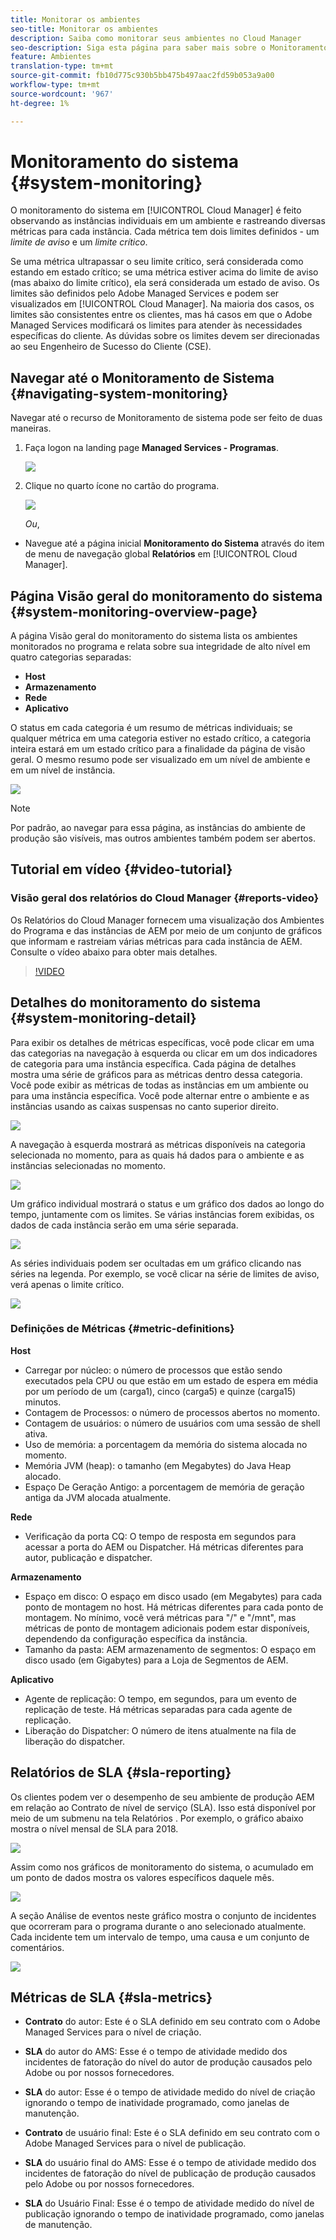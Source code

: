 ```yaml
---
title: Monitorar os ambientes
seo-title: Monitorar os ambientes
description: Saiba como monitorar seus ambientes no Cloud Manager
seo-description: Siga esta página para saber mais sobre o Monitoramento de sistema no Cloud Manager, que é feito observando as instâncias individuais em um ambiente e rastreando diversas métricas para cada instância.
feature: Ambientes
translation-type: tm+mt
source-git-commit: fb10d775c930b5bb475b497aac2fd59b053a9a00
workflow-type: tm+mt
source-wordcount: '967'
ht-degree: 1%

---
```



# Monitoramento do sistema {#system-monitoring}

O monitoramento do sistema em [!UICONTROL Cloud Manager] é feito observando as instâncias individuais em um ambiente e rastreando diversas métricas para cada instância. Cada métrica tem dois limites definidos - um *limite de aviso* e um *limite crítico*.

Se uma métrica ultrapassar o seu limite crítico, será considerada como estando em estado crítico; se uma métrica estiver acima do limite de aviso (mas abaixo do limite crítico), ela será considerada um estado de aviso. Os limites são definidos pelo Adobe Managed Services e podem ser visualizados em [!UICONTROL Cloud Manager]. Na maioria dos casos, os limites são consistentes entre os clientes, mas há casos em que o Adobe Managed Services modificará os limites para atender às necessidades específicas do cliente. As dúvidas sobre os limites devem ser direcionadas ao seu Engenheiro de Sucesso do Cliente (CSE).

## Navegar até o Monitoramento de Sistema {#navigating-system-monitoring}

Navegar até o recurso de Monitoramento de sistema pode ser feito de duas maneiras.

1. Faça logon na landing page **Managed Services - Programas**.

   ![](assets/ProgramLanding.png)

1. Clique no quarto ícone no cartão do programa.

   ![](assets/first-timea1.png)

   *Ou*,

* Navegue até a página inicial **Monitoramento do Sistema** através do item de menu de navegação global **Relatórios** em [!UICONTROL Cloud Manager].


## Página Visão geral do monitoramento do sistema {#system-monitoring-overview-page}

A página Visão geral do monitoramento do sistema lista os ambientes monitorados no programa e relata sobre sua integridade de alto nível em quatro categorias separadas:

* **Host**
* **Armazenamento**
* **Rede**
* **Aplicativo**

O status em cada categoria é um resumo de métricas individuais; se qualquer métrica em uma categoria estiver no estado crítico, a categoria inteira estará em um estado crítico para a finalidade da página de visão geral. O mesmo resumo pode ser visualizado em um nível de ambiente e em um nível de instância.

![](assets/System-Monitoring-Reports.png)

>[!NOTE]
>
>Por padrão, ao navegar para essa página, as instâncias do ambiente de produção são visíveis, mas outros ambientes também podem ser abertos.

## Tutorial em vídeo {#video-tutorial}

### Visão geral dos relatórios do Cloud Manager {#reports-video}

Os Relatórios do Cloud Manager fornecem uma visualização dos Ambientes do Programa e das instâncias de AEM por meio de um conjunto de gráficos que informam e rastreiam várias métricas para cada instância de AEM.
Consulte o vídeo abaixo para obter mais detalhes.

>[!VIDEO](https://video.tv.adobe.com/v/26315/)

## Detalhes do monitoramento do sistema {#system-monitoring-detail}

Para exibir os detalhes de métricas específicas, você pode clicar em uma das categorias na navegação à esquerda ou clicar em um dos indicadores de categoria para uma instância específica. Cada página de detalhes mostra uma série de gráficos para as métricas dentro dessa categoria. Você pode exibir as métricas de todas as instâncias em um ambiente ou para uma instância específica. Você pode alternar entre o ambiente e as instâncias usando as caixas suspensas no canto superior direito.

![](assets/System_Monitoring1.png)

A navegação à esquerda mostrará as métricas disponíveis na categoria selecionada no momento, para as quais há dados para o ambiente e as instâncias selecionadas no momento.

![](assets/System_Monitoring2.png)

Um gráfico individual mostrará o status e um gráfico dos dados ao longo do tempo, juntamente com os limites. Se várias instâncias forem exibidas, os dados de cada instância serão em uma série separada.

![](assets/Monitoring_Graphs1.png)

As séries individuais podem ser ocultadas em um gráfico clicando nas séries na legenda.
Por exemplo, se você clicar na série de limites de aviso, verá apenas o limite crítico.

![](assets/Monitoring_Graphs2.png)

### Definições de Métricas {#metric-definitions}

**Host**

* Carregar por núcleo: o número de processos que estão sendo executados pela CPU ou que estão em um estado de espera em média por um período de um (carga1), cinco (carga5) e quinze (carga15) minutos.
* Contagem de Processos: o número de processos abertos no momento.
* Contagem de usuários: o número de usuários com uma sessão de shell ativa.
* Uso de memória: a porcentagem da memória do sistema alocada no momento.
* Memória JVM (heap): o tamanho (em Megabytes) do Java Heap alocado.
* Espaço De Geração Antigo: a porcentagem de memória de geração antiga da JVM alocada atualmente.

**Rede**

* Verificação da porta CQ: O tempo de resposta em segundos para acessar a porta do AEM ou Dispatcher. Há métricas diferentes para autor, publicação e dispatcher.

**Armazenamento**

* Espaço em disco: O espaço em disco usado (em Megabytes) para cada ponto de montagem no host. Há métricas diferentes para cada ponto de montagem. No mínimo, você verá métricas para &quot;/&quot; e &quot;/mnt&quot;, mas métricas de ponto de montagem adicionais podem estar disponíveis, dependendo da configuração específica da instância.
* Tamanho da pasta: AEM armazenamento de segmentos: O espaço em disco usado (em Gigabytes) para a Loja de Segmentos de AEM.

**Aplicativo**

* Agente de replicação: O tempo, em segundos, para um evento de replicação de teste. Há métricas separadas para cada agente de replicação.
* Liberação do Dispatcher: O número de itens atualmente na fila de liberação do dispatcher.

## Relatórios de SLA {#sla-reporting}

Os clientes podem ver o desempenho de seu ambiente de produção AEM em relação ao Contrato de nível de serviço (SLA). Isso está disponível por meio de um submenu na tela Relatórios .
Por exemplo, o gráfico abaixo mostra o nível mensal de SLA para 2018.

![](assets/SLA-Reports-one.png)

Assim como nos gráficos de monitoramento do sistema, o acumulado em um ponto de dados mostra os valores específicos daquele mês.

![](assets/SLA-Reports-two.png)

A seção Análise de eventos neste gráfico mostra o conjunto de incidentes que ocorreram para o programa durante o ano selecionado atualmente. Cada incidente tem um intervalo de tempo, uma causa e um conjunto de comentários.

![](assets/sla-reporting3.png)

## Métricas de SLA {#sla-metrics}

* **Contrato** do autor: Este é o SLA definido em seu contrato com o Adobe Managed Services para o nível de criação.

* **SLA** do autor do AMS: Esse é o tempo de atividade medido dos incidentes de fatoração do nível do autor de produção causados pelo Adobe ou por nossos fornecedores.

* **SLA** do autor: Esse é o tempo de atividade medido do nível de criação ignorando o tempo de inatividade programado, como janelas de manutenção.

* **Contrato** de usuário final: Este é o SLA definido em seu contrato com o Adobe Managed Services para o nível de publicação.

* **SLA** do usuário final do AMS: Esse é o tempo de atividade medido dos incidentes de fatoração do nível de publicação de produção causados pelo Adobe ou por nossos fornecedores.

* **SLA** do Usuário Final: Esse é o tempo de atividade medido do nível de publicação ignorando o tempo de inatividade programado, como janelas de manutenção.